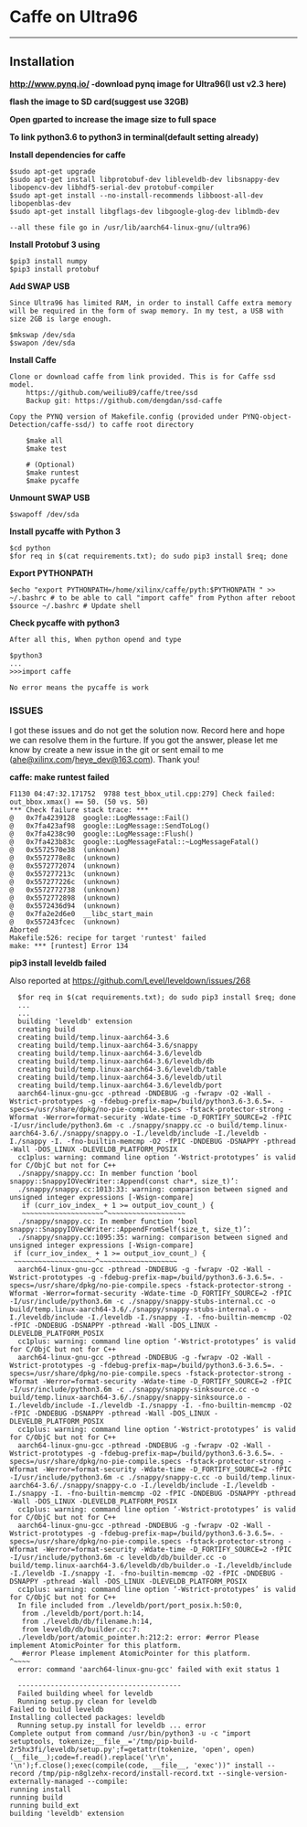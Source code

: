 # Caffe on Ultra96 #

----------

## Installation ##

**http://www.pynq.io/  -download pynq image for Ultra96(I ust v2.3 here)**

**flash the image to SD card(suggest use 32GB)**

**Open gparted to increase the image size to full space**

**To link python3.6 to python3 in terminal(default setting already)**

**Install dependencies for caffe**
    
    $sudo apt-get upgrade
    $sudo apt-get install libprotobuf-dev libleveldb-dev libsnappy-dev libopencv-dev libhdf5-serial-dev protobuf-compiler   
    $sudo apt-get install --no-install-recommends libboost-all-dev libopenblas-dev
    $sudo apt-get install libgflags-dev libgoogle-glog-dev liblmdb-dev
    
    --all these file go in /usr/lib/aarch64-linux-gnu/(ultra96)

**Install Protobuf 3 using**

    $pip3 install numpy 
    $pip3 install protobuf


**Add SWAP USB**

    Since Ultra96 has limited RAM, in order to install Caffe extra memory will be required in the form of swap memory. In my test, a USB with size 2GB is large enough.
       
    $mkswap /dev/sda  
    $swapon /dev/sda
   
**Install Caffe**

	Clone or download caffe from link provided. This is for Caffe ssd model.
    	https://github.com/weiliu89/caffe/tree/ssd 
    	Backup git: https://github.com/dengdan/ssd-caffe
    
    Copy the PYNQ version of Makefile.config (provided under PYNQ-object-Detection/caffe-ssd/) to caffe root directory
    
	    $make all
	    $make test
		
		# (Optional)
	    $make runtest
		$make pycaffe

**Unmount SWAP USB**

    $swapoff /dev/sda

**Install pycaffe with Python 3**

    $cd python
    $for req in $(cat requirements.txt); do sudo pip3 install $req; done

**Export PYTHONPATH**

    $echo "export PYTHONPATH=/home/xilinx/caffe/pyth:$PYTHONPATH " >> ~/.bashrc # to be able to call "import caffe" from Python after reboot
    $source ~/.bashrc # Update shell

**Check pycaffe with python3**

    After all this, When python opend and type
    
    $python3
	...
    >>>import caffe

	No error means the pycaffe is work



### ISSUES ###
I got these issues and do not get the solution now. Record here and hope we can resolve them in the furture.
If you got the answer, please let me know by create a new issue in the git or sent email to me (ahe@xilinx.com/heye_dev@163.com). Thank you!


**caffe: make runtest failed**

    F1130 04:47:32.171752  9788 test_bbox_util.cpp:279] Check failed: out_bbox.xmax() == 50. (50 vs. 50)
    *** Check failure stack trace: ***
    @   0x7fa4239128  google::LogMessage::Fail()
    @   0x7fa423af98  google::LogMessage::SendToLog()
    @   0x7fa4238c90  google::LogMessage::Flush()
    @   0x7fa423b83c  google::LogMessageFatal::~LogMessageFatal()
    @   0x5572570e38  (unknown)
    @   0x5572778e8c  (unknown)
    @   0x5572772074  (unknown)
    @   0x557277213c  (unknown)
    @   0x557277226c  (unknown)
    @   0x5572772738  (unknown)
    @   0x5572772898  (unknown)
    @   0x5572436d94  (unknown)
    @   0x7fa2e2d6e0  __libc_start_main
    @   0x557243fcec  (unknown)
    Aborted
    Makefile:526: recipe for target 'runtest' failed
    make: *** [runtest] Error 134
  


**pip3 install leveldb failed**

Also reported at https://github.com/Level/leveldown/issues/268 

      $for req in $(cat requirements.txt); do sudo pip3 install $req; done
      ...
      ...
      building 'leveldb' extension
      creating build
      creating build/temp.linux-aarch64-3.6
      creating build/temp.linux-aarch64-3.6/snappy
      creating build/temp.linux-aarch64-3.6/leveldb
      creating build/temp.linux-aarch64-3.6/leveldb/db
      creating build/temp.linux-aarch64-3.6/leveldb/table
      creating build/temp.linux-aarch64-3.6/leveldb/util
      creating build/temp.linux-aarch64-3.6/leveldb/port
      aarch64-linux-gnu-gcc -pthread -DNDEBUG -g -fwrapv -O2 -Wall -Wstrict-prototypes -g -fdebug-prefix-map=/build/python3.6-3.6.5=. -specs=/usr/share/dpkg/no-pie-compile.specs -fstack-protector-strong -Wformat -Werror=format-security -Wdate-time -D_FORTIFY_SOURCE=2 -fPIC -I/usr/include/python3.6m -c ./snappy/snappy.cc -o build/temp.linux-aarch64-3.6/./snappy/snappy.o -I./leveldb/include -I./leveldb -I./snappy -I. -fno-builtin-memcmp -O2 -fPIC -DNDEBUG -DSNAPPY -pthread -Wall -DOS_LINUX -DLEVELDB_PLATFORM_POSIX
      cc1plus: warning: command line option ‘-Wstrict-prototypes’ is valid for C/ObjC but not for C++
      ./snappy/snappy.cc: In member function ‘bool snappy::SnappyIOVecWriter::Append(const char*, size_t)’:
      ./snappy/snappy.cc:1013:33: warning: comparison between signed and unsigned integer expressions [-Wsign-compare]
       if (curr_iov_index_ + 1 >= output_iov_count_) {
       ~~~~~~~~~~~~~~~~~~~~^~~~~~~~~~~~~~~~~~~~
      ./snappy/snappy.cc: In member function ‘bool snappy::SnappyIOVecWriter::AppendFromSelf(size_t, size_t)’:
      ./snappy/snappy.cc:1095:35: warning: comparison between signed and unsigned integer expressions [-Wsign-compare]
     if (curr_iov_index_ + 1 >= output_iov_count_) {
     ~~~~~~~~~~~~~~~~~~~~^~~~~~~~~~~~~~~~~~~~
      aarch64-linux-gnu-gcc -pthread -DNDEBUG -g -fwrapv -O2 -Wall -Wstrict-prototypes -g -fdebug-prefix-map=/build/python3.6-3.6.5=. -specs=/usr/share/dpkg/no-pie-compile.specs -fstack-protector-strong -Wformat -Werror=format-security -Wdate-time -D_FORTIFY_SOURCE=2 -fPIC -I/usr/include/python3.6m -c ./snappy/snappy-stubs-internal.cc -o build/temp.linux-aarch64-3.6/./snappy/snappy-stubs-internal.o -I./leveldb/include -I./leveldb -I./snappy -I. -fno-builtin-memcmp -O2 -fPIC -DNDEBUG -DSNAPPY -pthread -Wall -DOS_LINUX -DLEVELDB_PLATFORM_POSIX
      cc1plus: warning: command line option ‘-Wstrict-prototypes’ is valid for C/ObjC but not for C++
      aarch64-linux-gnu-gcc -pthread -DNDEBUG -g -fwrapv -O2 -Wall -Wstrict-prototypes -g -fdebug-prefix-map=/build/python3.6-3.6.5=. -specs=/usr/share/dpkg/no-pie-compile.specs -fstack-protector-strong -Wformat -Werror=format-security -Wdate-time -D_FORTIFY_SOURCE=2 -fPIC -I/usr/include/python3.6m -c ./snappy/snappy-sinksource.cc -o build/temp.linux-aarch64-3.6/./snappy/snappy-sinksource.o -I./leveldb/include -I./leveldb -I./snappy -I. -fno-builtin-memcmp -O2 -fPIC -DNDEBUG -DSNAPPY -pthread -Wall -DOS_LINUX -DLEVELDB_PLATFORM_POSIX
      cc1plus: warning: command line option ‘-Wstrict-prototypes’ is valid for C/ObjC but not for C++
      aarch64-linux-gnu-gcc -pthread -DNDEBUG -g -fwrapv -O2 -Wall -Wstrict-prototypes -g -fdebug-prefix-map=/build/python3.6-3.6.5=. -specs=/usr/share/dpkg/no-pie-compile.specs -fstack-protector-strong -Wformat -Werror=format-security -Wdate-time -D_FORTIFY_SOURCE=2 -fPIC -I/usr/include/python3.6m -c ./snappy/snappy-c.cc -o build/temp.linux-aarch64-3.6/./snappy/snappy-c.o -I./leveldb/include -I./leveldb -I./snappy -I. -fno-builtin-memcmp -O2 -fPIC -DNDEBUG -DSNAPPY -pthread -Wall -DOS_LINUX -DLEVELDB_PLATFORM_POSIX
      cc1plus: warning: command line option ‘-Wstrict-prototypes’ is valid for C/ObjC but not for C++
      aarch64-linux-gnu-gcc -pthread -DNDEBUG -g -fwrapv -O2 -Wall -Wstrict-prototypes -g -fdebug-prefix-map=/build/python3.6-3.6.5=. -specs=/usr/share/dpkg/no-pie-compile.specs -fstack-protector-strong -Wformat -Werror=format-security -Wdate-time -D_FORTIFY_SOURCE=2 -fPIC -I/usr/include/python3.6m -c leveldb/db/builder.cc -o build/temp.linux-aarch64-3.6/leveldb/db/builder.o -I./leveldb/include -I./leveldb -I./snappy -I. -fno-builtin-memcmp -O2 -fPIC -DNDEBUG -DSNAPPY -pthread -Wall -DOS_LINUX -DLEVELDB_PLATFORM_POSIX
      cc1plus: warning: command line option ‘-Wstrict-prototypes’ is valid for C/ObjC but not for C++
      In file included from ./leveldb/port/port_posix.h:50:0,
       from ./leveldb/port/port.h:14,
       from ./leveldb/db/filename.h:14,
       from leveldb/db/builder.cc:7:
      ./leveldb/port/atomic_pointer.h:212:2: error: #error Please implement AtomicPointer for this platform.
       #error Please implement AtomicPointer for this platform.
    ^~~~~
      error: command 'aarch64-linux-gnu-gcc' failed with exit status 1
    
      ----------------------------------------
      Failed building wheel for leveldb
      Running setup.py clean for leveldb
    Failed to build leveldb
    Installing collected packages: leveldb
      Running setup.py install for leveldb ... error
    Complete output from command /usr/bin/python3 -u -c "import setuptools, tokenize;__file__='/tmp/pip-build-2r5hx3fi/leveldb/setup.py';f=getattr(tokenize, 'open', open)(__file__);code=f.read().replace('\r\n', '\n');f.close();exec(compile(code, __file__, 'exec'))" install --record /tmp/pip-n8glzehx-record/install-record.txt --single-version-externally-managed --compile:
    running install
    running build
    running build_ext
    building 'leveldb' extension
      